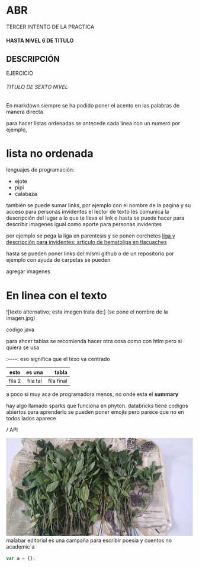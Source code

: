 # ABR
TERCER INTENTO DE LA PRACTICA
#### HASTA NIVEL 6 DE TITULO

## DESCRIPCIÓN
EJERCICIO

###### TITULO DE SEXTO NIVEL 

En markdown siempre se ha podido poner el acento en las palabras de manera directa


para hacer listas ordenadas se antecede cada linea con un numero 
por ejemplo, 

# lista no ordenada
lenguajes de programación:

* ejote
* pipi
* calabaza

también se puede sumar links, por ejemplo con el nombre de la pagina y su acceso
para personas invidentes el lector de texto les comunica la descripción del lugar a lo que te lleva el link o hasta se puede hacer para describir imagenes igual como aporte para personas invidentes

por ejemplo se pega la liga en parentesis y se ponen corchetes 
[liga y descripción para invidentes: articulo de hematoliga en tlacuaches](https://www.scielo.org.ar/scielo.php?pid=S1668-34982011000200011&script=sci_arttext#ref)

hasta se pueden poner links del mismi github o de un repositorio por ejemplo con ayuda de carpetas se pueden 

agregar imagenes

# En linea con el texto
![texto alternativo; esta imegen trata de:] (se pone el nombre de la imagen.jpg)

 codigo java 

 para ahcer tablas se recomienda hacer otra cosa como con htlm pero si quiera se usa 

 :----: eso significa que el texo va centrado
 
| esto  |es una   | tabla        |
|-------|:-------:|-------------:|
| fila 2| fila tal| fila final   |

a poco si muy aca de programadora 
 menos, no onde esta el **summary**

 hay algo llamado sparks que funciona en phyton. databricks tiene codigos abiertos para aprenderlo
 se pueden poner emojis pero parece que no en todos lados aparece

/ API 


![justicia spicigera](186448976_506557940469958_3565772631855718688_n.jpg)
 malabar editorial  es una campaña para escribir poesia y cuentos no academic´a



```javascript
var a = {};
```

 
